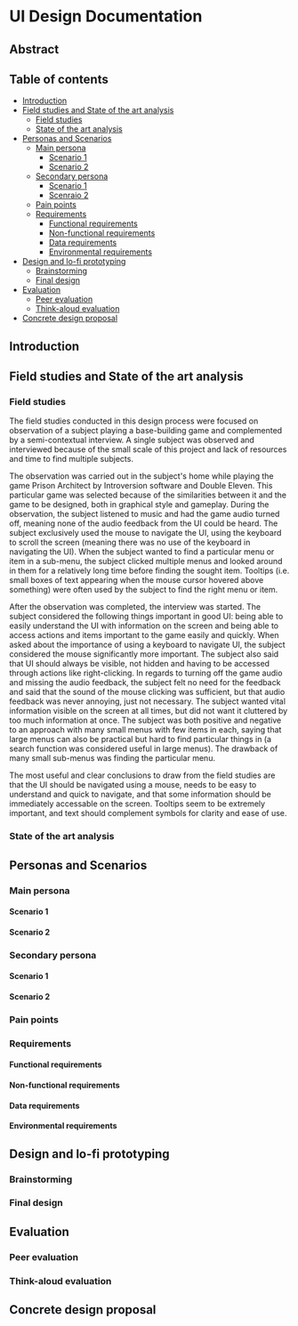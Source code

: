 # UI Design Documentation

## Abstract

## Table of contents

* [Introduction](#intro)
* [Field studies and State of the art analysis](#fieldStudiesSOTA)
  * [Field studies](#fieldStudies)
  * [State of the art analysis](#SOTA)
* [Personas and Scenarios](#personasScenarios)
  * [Main persona](#mainPersona)
    * [Scenario 1](#mainS1)
    * [Scenario 2](#mainS2)
  * [Secondary persona](#secondaryPersona)
    * [Scenario 1](#secondaryS1)
    * [Scenraio 2](#secondaryS2)
  * [Pain points](#painPoints)
  * [Requirements](#requirements)
    * [Functional requirements](#funcReqs)
    * [Non-functional requirements](#nFuncReqs)
    * [Data requirements](#dataReqs)
    * [Environmental requirements](#envReqs)
* [Design and lo-fi prototyping](#loFi)
  * [Brainstorming](#brainstorming)
  * [Final design](#finalDesign)
* [Evaluation](#evaluation)
  * [Peer evaluation](#peerEval)
  * [Think-aloud evaluation](#thinkAloudEval)
* [Concrete design proposal](#designProposal)

## <a name="intro"></a>Introduction

## <a name="fieldStudiesSOTA"></a>Field studies and State of the art analysis

### <a name="fieldStudies"></a>Field studies

The field studies conducted in this design process were focused on observation of a subject playing a base-building game and complemented by a semi-contextual interview. A single subject was observed and interviewed because of the small scale of this project and lack of resources and time to find multiple subjects.

The observation was carried out in the subject's home while playing the game Prison Architect by Introversion software and Double Eleven. This particular game was selected because of the similarities between it and the game to be designed, both in graphical style and gameplay. During the observation, the subject listened to music and had the game audio turned off, meaning none of the audio feedback from the UI could be heard. The subject exclusively used the mouse to navigate the UI, using the keyboard to scroll the screen (meaning there was no use of the keyboard in navigating the UI). When the subject wanted to find a particular menu or item in a sub-menu, the subject clicked multiple menus and looked around in them for a relatively long time before finding the sought item. Tooltips (i.e. small boxes of text appearing when the mouse cursor hovered above something) were often used by the subject to find the right menu or item.

After the observation was completed, the interview was started. The subject considered the following things important in good UI: being able to easily understand the UI with information on the screen and being able to access actions and items important to the game easily and quickly. When asked about the importance of using a keyboard to navigate UI, the subject considered the mouse significantly more important. The subject also said that UI should always be visible, not hidden and having to be accessed through actions like right-clicking. In regards to turning off the game audio and missing the audio feedback, the subject felt no need for the feedback and said that the sound of the mouse clicking was sufficient, but that audio feedback was never annoying, just not necessary. The subject wanted vital information visible on the screen at all times, but did not want it cluttered by too much information at once. The subject was both positive and negative to an approach with many small menus with few items in each, saying that large menus can also be practical but hard to find particular things in (a search function was considered useful in large menus). The drawback of many small sub-menus was finding the particular menu.

The most useful and clear conclusions to draw from the field studies are that the UI should be navigated using a mouse, needs to be easy to understand and quick to navigate, and that some information should be immediately accessable on the screen. Tooltips seem to be extremely important, and text should complement symbols for clarity and ease of use.

### <a name="SOTA"></a>State of the art analysis

## <a name="personasScenarios"></a>Personas and Scenarios

### <a name="mainPersona"></a>Main persona

#### <a name="mainS1"></a>Scenario 1

#### <a name="mainS2"></a>Scenario 2

### <a name="secondaryPersona"></a>Secondary persona

#### <a name="secondaryS1"></a>Scenario 1

#### <a name="secondaryS2"></a>Scenario 2

### <a name="painPoints"></a>Pain points

### <a name="requirements"></a>Requirements

#### <a name="funcReqs"></a>Functional requirements

#### <a name="nFuncReqs"></a>Non-functional requirements

#### <a name="dataReqs"></a>Data requirements

#### <a name="envReqs"></a>Environmental requirements

## <a name="loFi"></a>Design and lo-fi prototyping

### <a name="brainstorming"></a>Brainstorming

### <a name="finalDesign"></a>Final design

## <a name="evaluation"></a>Evaluation

### <a name="peerEval"></a>Peer evaluation

### <a name="thinkAloudEval"></a>Think-aloud evaluation

## <a name="designProposal"></a>Concrete design proposal
